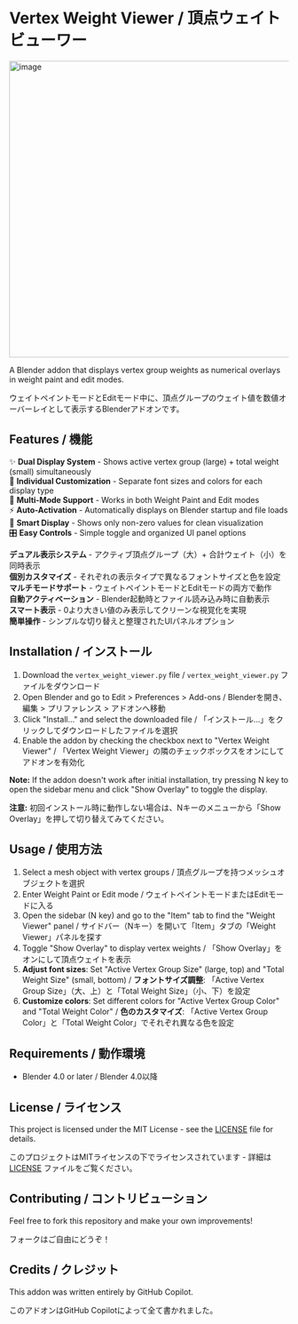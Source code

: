 # Vertex Weight Viewer / 頂点ウェイトビューワー

<img width="795" height="534" alt="image" src="https://github.com/user-attachments/assets/444f6da4-e39b-4b65-bf08-f11a1e847073" />

A Blender addon that displays vertex group weights as numerical overlays in weight paint and edit modes.

ウェイトペイントモードとEditモード中に、頂点グループのウェイト値を数値オーバーレイとして表示するBlenderアドオンです。

## Features / 機能

✨ **Dual Display System** - Shows active vertex group (large) + total weight (small) simultaneously  
🎨 **Individual Customization** - Separate font sizes and colors for each display type  
🔄 **Multi-Mode Support** - Works in both Weight Paint and Edit modes  
⚡ **Auto-Activation** - Automatically displays on Blender startup and file loads  
🎯 **Smart Display** - Shows only non-zero values for clean visualization  
🎛️ **Easy Controls** - Simple toggle and organized UI panel options

**デュアル表示システム** - アクティブ頂点グループ（大）+ 合計ウェイト（小）を同時表示  
**個別カスタマイズ** - それぞれの表示タイプで異なるフォントサイズと色を設定  
**マルチモードサポート** - ウェイトペイントモードとEditモードの両方で動作  
**自動アクティベーション** - Blender起動時とファイル読み込み時に自動表示  
**スマート表示** - 0より大きい値のみ表示してクリーンな視覚化を実現  
**簡単操作** - シンプルな切り替えと整理されたUIパネルオプション

## Installation / インストール

1. Download the `vertex_weight_viewer.py` file / `vertex_weight_viewer.py` ファイルをダウンロード
2. Open Blender and go to Edit > Preferences > Add-ons / Blenderを開き、編集 > プリファレンス > アドオンへ移動
3. Click "Install..." and select the downloaded file / 「インストール...」をクリックしてダウンロードしたファイルを選択
4. Enable the addon by checking the checkbox next to "Vertex Weight Viewer" / 「Vertex Weight Viewer」の隣のチェックボックスをオンにしてアドオンを有効化

**Note:** If the addon doesn't work after initial installation, try pressing N key to open the sidebar menu and click "Show Overlay" to toggle the display.

**注意:** 初回インストール時に動作しない場合は、Nキーのメニューから「Show Overlay」を押して切り替えてみてください。

## Usage / 使用方法

1. Select a mesh object with vertex groups / 頂点グループを持つメッシュオブジェクトを選択
2. Enter Weight Paint or Edit mode / ウェイトペイントモードまたはEditモードに入る
3. Open the sidebar (N key) and go to the "Item" tab to find the "Weight Viewer" panel / サイドバー（Nキー）を開いて「Item」タブの「Weight Viewer」パネルを探す
4. Toggle "Show Overlay" to display vertex weights / 「Show Overlay」をオンにして頂点ウェイトを表示
5. **Adjust font sizes**: Set "Active Vertex Group Size" (large, top) and "Total Weight Size" (small, bottom) / **フォントサイズ調整**: 「Active Vertex Group Size」（大、上）と「Total Weight Size」（小、下）を設定
6. **Customize colors**: Set different colors for "Active Vertex Group Color" and "Total Weight Color" / **色のカスタマイズ**: 「Active Vertex Group Color」と「Total Weight Color」でそれぞれ異なる色を設定

## Requirements / 動作環境

- Blender 4.0 or later / Blender 4.0以降

## License / ライセンス

This project is licensed under the MIT License - see the [LICENSE](LICENSE) file for details.

このプロジェクトはMITライセンスの下でライセンスされています - 詳細は [LICENSE](LICENSE) ファイルをご覧ください。

## Contributing / コントリビューション

Feel free to fork this repository and make your own improvements!

フォークはご自由にどうぞ！

## Credits / クレジット

This addon was written entirely by GitHub Copilot.

このアドオンはGitHub Copilotによって全て書かれました。
